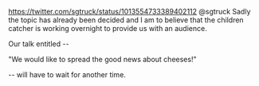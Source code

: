 https://twitter.com/sgtruck/status/1013554733389402112 @sgtruck Sadly the topic has already been decided and I am to believe that the children catcher is working overnight to provide us with an audience.

Our talk entitled -- 

"We would like to spread the good news about cheeses!"

-- will have to wait for another time.
